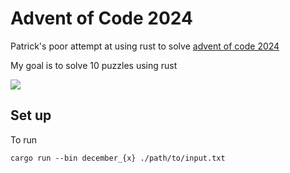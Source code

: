 # Advent of Code 2024

Patrick's poor attempt at using rust to solve [advent of code 2024](https://adventofcode.com/2024)

My goal is to solve 10 puzzles using rust

![](https://images-wixmp-ed30a86b8c4ca887773594c2.wixmp.com/f/11e4ad0f-3e0b-4ed4-9fb0-347356b0eb17/dbg8su9-4ae2f310-ab56-414e-955d-e924da0a8e80.png?token=eyJ0eXAiOiJKV1QiLCJhbGciOiJIUzI1NiJ9.eyJzdWIiOiJ1cm46YXBwOjdlMGQxODg5ODIyNjQzNzNhNWYwZDQxNWVhMGQyNmUwIiwiaXNzIjoidXJuOmFwcDo3ZTBkMTg4OTgyMjY0MzczYTVmMGQ0MTVlYTBkMjZlMCIsIm9iaiI6W1t7InBhdGgiOiJcL2ZcLzExZTRhZDBmLTNlMGItNGVkNC05ZmIwLTM0NzM1NmIwZWIxN1wvZGJnOHN1OS00YWUyZjMxMC1hYjU2LTQxNGUtOTU1ZC1lOTI0ZGEwYThlODAucG5nIn1dXSwiYXVkIjpbInVybjpzZXJ2aWNlOmZpbGUuZG93bmxvYWQiXX0.8EuStIjeHjpqpGyh8vKDF4ZWtkEcQcGigef02WqoNN0)

## Set up
To run 

```
cargo run --bin december_{x} ./path/to/input.txt
```